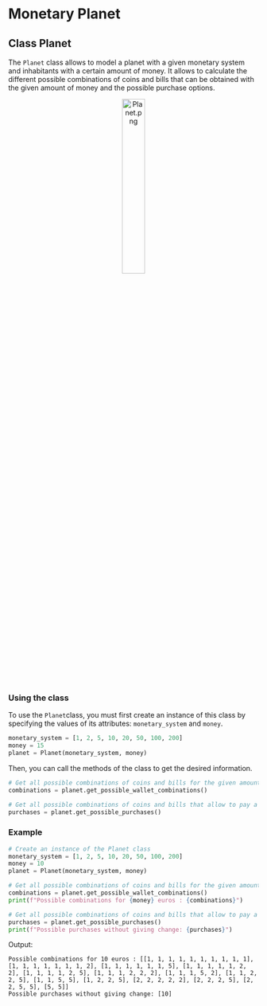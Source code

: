 # Monetary Planet

## Class Planet

The ```Planet``` class allows to model a planet with a given monetary system and inhabitants with a certain amount of money. It allows to calculate the different possible combinations of coins and bills that can be obtained with the given amount of money and the possible purchase options.

<p align="center">
<img src="docs/img/child-6902674.png" alt="Planet.png" width=30%/>
</p>



### Using the class
To use the ```Planet```class, you must first create an instance of this class by specifying the values of its attributes: ```monetary_system``` and ```money```.

``` python
monetary_system = [1, 2, 5, 10, 20, 50, 100, 200]
money = 15
planet = Planet(monetary_system, money)
```

Then, you can call the methods of the class to get the desired information.

``` python
# Get all possible combinations of coins and bills for the given amount of money.
combinations = planet.get_possible_wallet_combinations()

# Get all possible combinations of coins and bills that allow to pay a given amount without giving change.
purchases = planet.get_possible_purchases()
```

### Example

``` python
# Create an instance of the Planet class
monetary_system = [1, 2, 5, 10, 20, 50, 100, 200]
money = 10
planet = Planet(monetary_system, money)

# Get all possible combinations of coins and bills for the given amount of money.
combinations = planet.get_possible_wallet_combinations()
print(f"Possible combinations for {money} euros : {combinations}")

# Get all possible combinations of coins and bills that allow to pay a given amount without giving change.
purchases = planet.get_possible_purchases()
print(f"Possible purchases without giving change: {purchases}")
```

Output:

```
Possible combinations for 10 euros : [[1, 1, 1, 1, 1, 1, 1, 1, 1, 1], [1, 1, 1, 1, 1, 1, 1, 2], [1, 1, 1, 1, 1, 1, 5], [1, 1, 1, 1, 1, 2, 2], [1, 1, 1, 1, 2, 5], [1, 1, 1, 2, 2, 2], [1, 1, 1, 5, 2], [1, 1, 2, 2, 5], [1, 1, 5, 5], [1, 2, 2, 5], [2, 2, 2, 2, 2], [2, 2, 2, 5], [2, 2, 5, 5], [5, 5]]
Possible purchases without giving change: [10]
```

